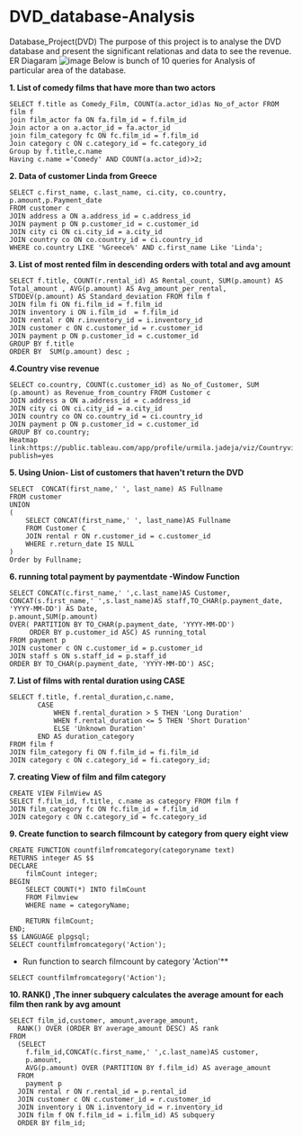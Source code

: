 # DVD_database-Analysis
Database_Project(DVD)
The purpose of this project is to analyse the DVD database and present the significant relationas and data to see the revenue.
ER Diagaram
![image](https://github.com/Urmi0428/DVD_database-Analysis/assets/122922168/35af4219-9942-492d-ac01-6d06cf9e8fb0)
Below is bunch of 10 queries for Analysis of particular area of the database.


**1. List of comedy films that have more than two actors**

```
SELECT f.title as Comedy_Film, COUNT(a.actor_id)as No_of_actor FROM film f
join film_actor fa ON fa.film_id = f.film_id
Join actor a on a.actor_id = fa.actor_id
join film_category fc ON fc.film_id = f.film_id
Join category c ON c.category_id = fc.category_id
Group by f.title,c.name
Having c.name ='Comedy' AND COUNT(a.actor_id)>2;
```

**2. Data of customer Linda from Greece**

```
SELECT c.first_name, c.last_name, ci.city, co.country, p.amount,p.Payment_date
FROM customer c
JOIN address a ON a.address_id = c.address_id
JOIN payment p ON p.customer_id = c.customer_id
JOIN city ci ON ci.city_id = a.city_id
JOIN country co ON co.country_id = ci.country_id
WHERE co.country LIKE '%Greece%' AND c.first_name Like 'Linda';
```
**3. List of most rented film in descending orders with total and avg amount**

```
SELECT f.title, COUNT(r.rental_id) AS Rental_count, SUM(p.amount) AS Total_amount , AVG(p.amount) AS Avg_amount_per_rental,
STDDEV(p.amount) AS Standard_deviation FROM film f
JOIN film fi ON fi.film_id = f.film_id
JOIN inventory i ON i.film_id  = f.film_id 
JOIN rental r ON r.inventory_id = i.inventory_id
JOIN customer c ON c.customer_id = r.customer_id
JOIN payment p ON p.customer_id = c.customer_id
GROUP BY f.title
ORDER BY  SUM(p.amount) desc ;
```
**4.Country vise revenue**

```
SELECT co.country, COUNT(c.customer_id) as No_of_Customer, SUM (p.amount) as Revenue_from_country FROM Customer c
JOIN address a ON a.address_id = c.address_id
JOIN city ci ON ci.city_id = a.city_id
JOIN country co ON co.country_id = ci.country_id
JOIN payment p ON p.customer_id = c.customer_id
GROUP BY co.country;
Heatmap link:https://public.tableau.com/app/profile/urmila.jadeja/viz/CountryviseRevenueDVD_Database/Countryviserevenu?publish=yes
```
**5. Using Union- List of customers that haven't return the DVD**

```
SELECT  CONCAT(first_name,' ', last_name) AS Fullname
FROM customer
UNION
(
    SELECT CONCAT(first_name,' ', last_name)AS Fullname
	FROM Customer C
	JOIN rental r ON r.customer_id = c.customer_id
    WHERE r.return_date IS NULL
)
Order by Fullname;
```
**6. running total payment by paymentdate -Window Function**

```
SELECT CONCAT(c.first_name,' ',c.last_name)AS Customer,
CONCAT(s.first_name,' ',s.last_name)AS staff,TO_CHAR(p.payment_date, 'YYYY-MM-DD') AS Date,
p.amount,SUM(p.amount)
OVER( PARTITION BY TO_CHAR(p.payment_date, 'YYYY-MM-DD')
	 ORDER BY p.customer_id ASC) AS running_total
FROM payment p
JOIN customer c ON c.customer_id = p.customer_id
JOIN staff s ON s.staff_id = p.staff_id 
ORDER BY TO_CHAR(p.payment_date, 'YYYY-MM-DD') ASC;
```
**7. List of films with rental duration using CASE**

```
SELECT f.title, f.rental_duration,c.name,
       CASE
           WHEN f.rental_duration > 5 THEN 'Long Duration'
           WHEN f.rental_duration <= 5 THEN 'Short Duration'
           ELSE 'Unknown Duration'
       END AS duration_category
FROM film f 
JOIN film_category fi ON f.film_id = fi.film_id
JOIN category c ON c.category_id = fi.category_id;
```

**7. creating View of film and film category**

```
CREATE VIEW FilmView AS
SELECT f.film_id, f.title, c.name as category FROM film f
JOIN film_category fc ON fc.film_id = f.film_id
JOIN category c ON c.category_id = fc.category_id 
```
**9. Create function to search filmcount by category from query eight view**

```
CREATE FUNCTION countfilmfromcategory(categoryname text) 
RETURNS integer AS $$
DECLARE
    filmCount integer;
BEGIN
    SELECT COUNT(*) INTO filmCount
    FROM Filmview
    WHERE name = categoryName;
    
    RETURN filmCount;
END;
$$ LANGUAGE plpgsql;
SELECT countfilmfromcategory('Action');
```
- Run function to search filmcount by category 'Action'**
```
SELECT countfilmfromcategory('Action');
```
**10. RANK() ,The inner subquery calculates the average amount for each film then rank by avg amount**

```
SELECT film_id,customer, amount,average_amount,
  RANK() OVER (ORDER BY average_amount DESC) AS rank
FROM
  (SELECT
    f.film_id,CONCAT(c.first_name,' ',c.last_name)AS customer,
    p.amount,
    AVG(p.amount) OVER (PARTITION BY f.film_id) AS average_amount
  FROM
    payment p
  JOIN rental r ON r.rental_id = p.rental_id
  JOIN customer c ON c.customer_id = r.customer_id
  JOIN inventory i ON i.inventory_id = r.inventory_id
  JOIN film f ON f.film_id = i.film_id) AS subquery
  ORDER BY film_id;
```
